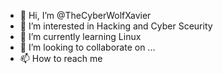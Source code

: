 - 👋 Hi, I’m @TheCyberWolfXavier
- 👀 I’m interested in Hacking and Cyber Sceurity
- 🌱 I’m currently learning Linux 
- 💞️ I’m looking to collaborate on ...
- 📫 How to reach me 

<!---
TheCyberWolfXavier/TheCyberWolfXavier is a ✨ special ✨ repository because its `README.md` (this file) appears on your GitHub profile.
You can click the Preview link to take a look at your changes.
--->

